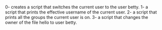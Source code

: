 0- creates a script that switches the current user to the user betty.
1- a script that prints the effective username of the current user. 
2- a script that prints all the groups the current user is on.
3- a script that changes the owner of the file hello to user betty.
